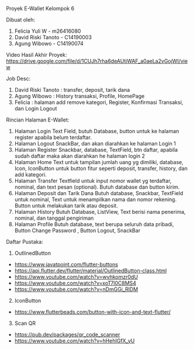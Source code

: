 Proyek E-Wallet Kelompok 6

Dibuat oleh:
1. Felicia Yuli W - m26416080
2. David Riski Tanoto - C14190003
3. Agung Wibowo - C14190074

Video Hasil Akhir Proyek:
https://drive.google.com/file/d/1CUJh7rha6deAUtiWAF_a0aeLa2vGojWI/view

Job Desc:
1. David Riski Tanoto : transfer, deposit, tarik dana
2. Agung Wibowo : History transaksi, Profile, HomePage
3. Felicia : halaman add remove kategori, Register, Konfirmasi Transaksi, dan Login Logout

Rincian Halaman E-Wallet:
1. Halaman Login 
Text Field, butuh Database, button untuk ke halaman register apabila belum terdaftar.
3. Halaman Logout 
SnackBar, dan akan diarahkan ke halaman Login 1
4. Halaman Register
Snackbar, database, TextField, btn daftar, apabila sudah daftar maka akan diarahkan he halaman login 2
5. Halaman Home
Text untuk tampilan jumlah uang yg dimiliki, database, Icon, IconButton untuk button fitur seperti deposit, transfer, history, dan add kategori.
6. Halaman Transfer
Textfield untuk input nomor wallet yg terdaftar, nominal, dan text pesan (optional). Butuh database dan button kirim.
7. Halaman Deposit dan Tarik Dana
Butuh database, Snackbar, TextField untuk nominal, Text untuk menampilkan nama dan nomor rekening. Button untuk melakukan tarik atau deposit.
8. Halaman History
Butuh Database, ListView, Text berisi nama penerima, nominal, dan tanggal pengiriman
9. Halaman Profile
Butuh database, text berupa seluruh data pribadi, Button Change Password , Button Logout, SnackBar 

Daftar Pustaka:
1. OutlinedButton
- https://www.javatpoint.com/flutter-buttons
- https://api.flutter.dev/flutter/material/OutlinedButton-class.html
- https://www.youtube.com/watch?v=wvhkomzr0dU
- https://www.youtube.com/watch?v=xoT7l0C8MS4
- https://www.youtube.com/watch?v=nDmGGi_RlDM

2. IconButton
- https://www.flutterbeads.com/button-with-icon-and-text-flutter/

3. Scan QR
- https://pub.dev/packages/qr_code_scanner
- https://www.youtube.com/watch?v=hHehIGfX_yU

